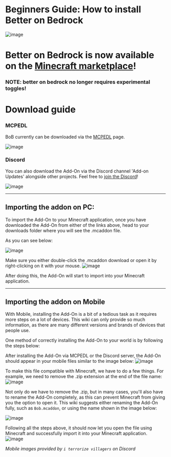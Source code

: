 # Beginners Guide: How to install Better on Bedrock
![image](/Main/assets/bob-rebrand.png)



# Better on Bedrock is now available on the [Minecraft marketplace](https://www.minecraft.net/en-us/marketplace/pdp/poggy/better-on-bedrock/6c3a6979-dc77-41c6-b19e-0071dabedf71)!

### NOTE: better on bedrock no longer requires experimental toggles!

# Download guide

### MCPEDL
BoB currently can be downloaded via the [MCPEDL](https://mcpedl.com/better-on-bedrock/) page.

![image](/Main/assets/beginners-guide/mcpedl-download.png)

### Discord
You can also download the Add-On via the Discord channel 'Add-on Updates' alongside other projects. Feel free to [join the Discord](https://discord.gg/nUXHYjkcC9)!

![image](/Main/assets/beginners-guide/discord-download.png)

---

## Importing the addon on PC:

To import the Add-On to your Minecraft application, once you have downloaded the Add-On from either of the links above, head to your downloads folder where you will see the .mcaddon file.

As you can see below:

![image](/Main/assets/beginners-guide/downloads-pc.png)

Make sure you either double-click the .mcaddon download or open it by right-clicking on it with your mouse.
![image](/Main/assets/beginners-guide/pc-open.png)

After doing this, the Add-On will start to import into your Minecraft application.

---



## Importing the addon on Mobile

With Mobile, installing the Add-On is a bit of a tedious task as it requires more steps on a lot of devices. This wiki can only provide so much information, as there are many different versions and brands of devices that people use.

One method of correctly installing the Add-On to your world is by following the steps below:

After installing the Add-On via MCPEDL or the Discord server, the Add-On should appear in your mobile files similar to the image below:
![image](/Main/assets/beginners-guide/mobile-import1.png)

To make this file compatible with Minecraft, we have to do a few things. For example, we need to remove the .zip extension at the end of the file name:
![image](/Main/assets/beginners-guide/mobile-import2.png)

Not only do we have to remove the .zip, but in many cases, you'll also have to rename the Add-On completely, as this can prevent Minecraft from giving you the option to open it. This wiki suggests either renaming the Add-On fully, such as `Bob.mcaddon`, or using the name shown in the image below:

![image](/Main/assets/beginners-guide/mobile-import3.png)

Following all the steps above, it should now let you open the file using Minecraft and successfully import it into your Minecraft application.
![image](/Main/assets/beginners-guide/mobile-import4.png)

*Mobile images provided by `i terrorize villagers` on Discord*
